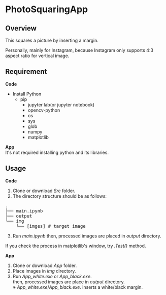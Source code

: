 # PhotoSquaringApp

## Overview
This squares a picture by inserting a margin.  

Personally, mainly for Instagram, because Instagram only supports 4:3 aspect ratio for vertical image.  


## Requirement

**Code**  
- Install
Python
  - pip
    - jupyter lab(or jupyter notebook)
    - opencv-python
    - os
    - sys
    - glob
    - numpy
    - matplotlib
    
**App**  
It's not required installing python and its libraries.

## Usage
**Code**  
1. Clone or download _Src_ folder.
2. The directory structure should be as follows:
<pre>
.
├── main.ipynb
├── output
└── img
    └── [imges] # target image
</pre>

3. Run _main.ipynb_
then, processed images are placed in _output_ directory.

If you check the process in matplotlib's window, try _.Test()_ method.


**App**  
1. Clone or download _App_ folder.  
2. Place images in _img_ directory.
3. Run _App_white.exe_ or _App_black.exe_.  
then, processed images are place in _output_ directory.  
※ _App_white.exe_/_App_black.exe_. inserts a white/black margin.  
